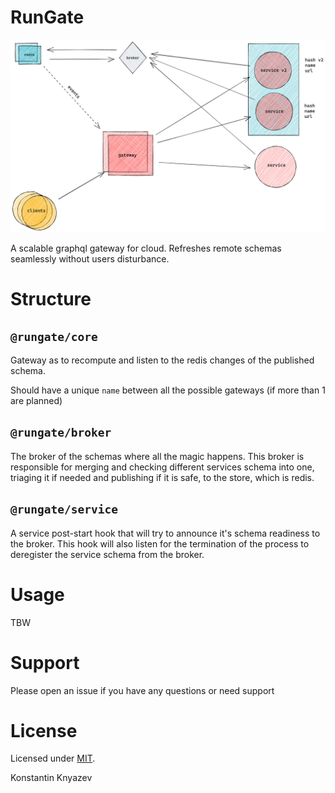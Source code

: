 # RunGate

![Diagram](docs/rungate-diagram.png)

A scalable graphql gateway for cloud.
Refreshes remote schemas seamlessly without users disturbance.

# Structure

## `@rungate/core`

Gateway as to recompute and listen to the redis changes of the published schema.

Should have a unique `name` between all the possible gateways (if more than 1 are planned)

## `@rungate/broker`

The broker of the schemas where all the magic happens. This broker is responsible for merging and checking different services schema into one, triaging it if needed and publishing if it is safe, to the store, which is redis.

## `@rungate/service`

A service post-start hook that will try to announce it's schema readiness to the broker. This hook will also listen for the termination of the process to deregister the service schema from the broker.

# Usage

TBW

# Support

Please open an issue if you have any questions or need support

# License

Licensed under [MIT](https://github.com/sckv/rungate/blob/master/LICENSE).

Konstantin Knyazev
